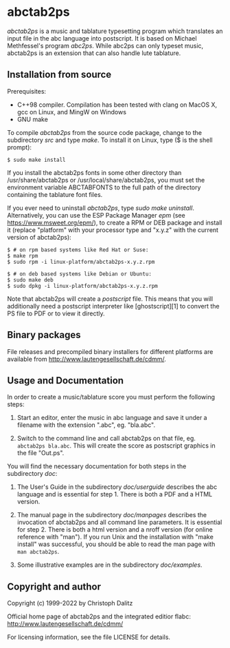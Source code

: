 abctab2ps
=========

*abctab2ps* is a music and tablature typesetting program which translates an
input file in the abc language into postscript. It is based on Michael
Methfessel's program *abc2ps*. While abc2ps can only typeset music, abctab2ps
is an extension that can also handle lute tablature.


Installation from source
------------------------

Prerequisites:

  - C++98 compiler. Compilation has been tested
    with clang on MacOS X, gcc on Linux, and MingW on Windows
  - GNU make

To compile *abctab2ps* from the source code package, change to the subdirectory
*src* and type *make*. To install it on Linux, type ($ is the shell prompt):

	$ sudo make install

If you install the abctab2ps fonts in some other directory than
/usr/share/abctab2ps or /usr/local/share/abctab2ps, you must set the
environment variable ABCTABFONTS to the full path of the directory
containing the tablature font files.

If you ever need to uninstall *abctab2ps*, type *sudo make uninstall*.
Alternatively, you can use the ESP Package Manager *epm* (see
<https://www.msweet.org/epm/>), to create a RPM or DEB package and
install it (replace "platform" with your processor type and "x.y.z"
with the current version of abctab2ps):

    $ # on rpm based systems like Red Hat or Suse:
    $ make rpm
	$ sudo rpm -i linux-platform/abctab2ps-x.y.z.rpm

    $ # on deb based systems like Debian or Ubuntu:
    $ sudo make deb
	$ sudo dpkg -i linux-platform/abctab2ps-x.y.z.rpm

Note that abctab2ps will create a *postscript* file. This means that
you will additionally need a postscript interpreter like [ghostscript][1]
to convert the PS file to PDF or to view it directly.


Binary packages
---------------

File releases and precompiled binary installers for different platforms are
available from http://www.lautengesellschaft.de/cdmm/.


Usage and Documentation
-----------------------

In order to create a music/tablature score you must perform
the following steps:

1. Start an editor, enter the music in abc language and save 
   it under a filename with the extension ".abc", eg. "bla.abc".

2. Switch to the command line and call abctab2ps on that file, 
   eg. `abctab2ps bla.abc`. This will create the score as 
   postscript graphics in the file "Out.ps".

You will find the necessary documentation for both steps in the
subdirectory *doc*:

1. The User's Guide in the subdirectory *doc/userguide*
   describes the abc language and is essential for step 1.
   There is both a PDF and a HTML version.

2. The manual page in the subdirectory *doc/manpages* describes 
   the invocation of abctab2ps and all command line parameters. 
   It is essential for step 2. There is both a html version
   and a nroff version (for online reference with "man").
   If you run Unix and the installation with "make install" was 
   successful, you should be able to read the man page with 
   `man abctab2ps`.

3. Some illustrative examples are in the subdirectory *doc/examples*.


Copyright and author
--------------------

Copyright (c) 1999-2022 by Christoph Dalitz

Official home page of abctab2ps and the integrated editior flabc:
<http://www.lautengesellschaft.de/cdmm/>

For licensing information, see the file LICENSE for details.
